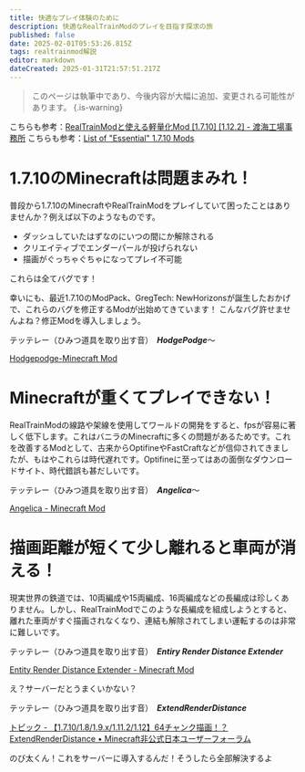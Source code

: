 ```yaml
---
title: 快適なプレイ体験のために
description: 快適なRealTrainModのプレイを目指す探求の旅
published: false
date: 2025-02-01T05:53:26.815Z
tags: realtrainmod解説
editor: markdown
dateCreated: 2025-01-31T21:57:51.217Z
---
```


> このページは執筆中であり、今後内容が大幅に追加、変更される可能性があります。
{.is-warning}

こちらも参考：[RealTrainModと使える軽量化Mod [1.7.10] [1.12.2] - 渡海工場事務所](https://madoha-4862.hatenablog.jp/entry/2024/09/11/231348)
こちらも参考：[List of "Essential" 1.7.10 Mods](https://gist.github.com/makamys/7cb74cd71d93a4332d2891db2624e17c)

# 1.7.10のMinecraftは問題まみれ！
普段から1.7.10のMinecraftやRealTrainModをプレイしていて困ったことはありませんか？例えば以下のようなものです。

- ダッシュしていたはずなのにいつの間にか解除される
- クリエイティブでエンダーパールが投げられない
- 描画がぐっちゃぐちゃになってプレイ不可能

これらは全てバグです！

幸いにも、最近1.7.10のModPack、GregTech: NewHorizonsが誕生したおかげで、これらのバグを修正するModが出始めてきています！
こんなバグ許せませんよね？修正Modを導入しましょう。

テッテレー（ひみつ道具を取り出す音）　***HodgePodge***～

[Hodgepodge-Minecraft Mod](https://modrinth.com/mod/hodgepodge)

# Minecraftが重くてプレイできない！
RealTrainModの線路や架線を使用してワールドの開発をすると、fpsが容易に著しく低下します。これはバニラのMinecraftに多くの問題があるためです。これを改善するModとして、古来からOptifineやFastCraftなどが信仰されてきましたが、もはやこれらは時代遅れです。Optifineに至ってはあの面倒なダウンロードサイト、時代錯誤も甚だしいです。

テッテレー（ひみつ道具を取り出す音）　***Angelica***～

[Angelica - Minecraft Mod](https://modrinth.com/mod/angelica)

# 描画距離が短くて少し離れると車両が消える！
現実世界の鉄道では、10両編成や15両編成、16両編成などの長編成は珍しくありません。しかし、RealTrainModでこのような長編成を組成しようとすると、離れた車両がすぐ描画されなくなり、連結も解除されてしまい運転するのは非常に難しいです。

テッテレー（ひみつ道具を取り出す音）　***Entiry Render Distance Extender***

[Entity Render Distance Extender - Minecraft Mod](https://modrinth.com/mod/erde/versions)

え？サーバーだとうまくいかない？

テッテレー（ひみつ道具を取り出す音）　***ExtendRenderDistance***

[トピック - 【1.7.10/1.8/1.9.x/1.11.2/1.12】64チャンク描画！？ExtendRenderDistance • Minecraft非公式日本ユーザーフォーラム](https://web.archive.org/web/20190715123451/http://forum.minecraftuser.jp/viewtopic.php?f=13&t=30697)

のび太くん！これをサーバーに導入するんだ！そうしたら全部解決するよ